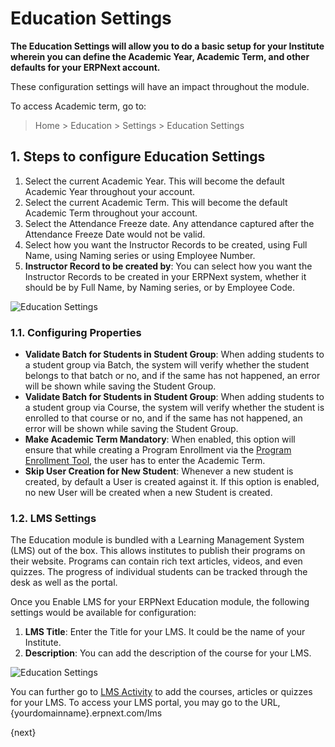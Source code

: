 <!-- add-breadcrumbs -->
# Education Settings

**The Education Settings will allow you to do a basic setup for your Institute wherein you can define the Academic Year, Academic Term, and other defaults for your ERPNext account.**

These configuration settings will have an impact throughout the module.

To access Academic term, go to:

> Home > Education > Settings > Education Settings

## 1. Steps to configure Education Settings

1. Select the current Academic Year. This will become the default Academic Year throughout your account.
2. Select the current Academic Term. This will become the default Academic Term throughout your account.
3. Select the Attendance Freeze date. Any attendance captured after the Attendance Freeze Date would not be valid.
4. Select how you want the Instructor Records to be created, using Full Name, using Naming series or using Employee Number.
5. **Instructor Record to be created by**: You can select how you want the Instructor Records to be created in your ERPNext system, whether it should be by Full Name, by Naming series, or by Employee Code.

 ![Education Settings](/docs/v12/assets/img/education/education-seetings-1.png)

### 1.1. Configuring Properties

* **Validate Batch for Students in Student Group**: When adding students to a student group via Batch, the system will verify whether the student belongs to that batch or no, and if the same has not happened, an error will be shown while saving the Student Group.
* **Validate Batch for Students in Student Group**: When adding students to a student group via Course, the system will verify whether the student is enrolled to that course or no, and if the same has not happened, an error will be shown while saving the Student Group.
* **Make Academic Term Mandatory**: When enabled, this option will ensure that while creating a Program Enrollment via the [Program Enrollment Tool](/docs/user/manual/en/education/program-enrollment-tool), the user has to enter the Academic Term.
* **Skip User Creation for New Student**: Whenever a new student is created, by default a User is created against it. If this option is enabled, no new User will be created when a new Student is created.

### 1.2. LMS Settings

The Education module is bundled with a Learning Management System (LMS) out of the box. This allows institutes to publish their programs on their website. Programs can contain rich text articles, videos, and even quizzes. The progress of individual students can be tracked through the desk as well as the portal.

Once you Enable LMS for your ERPNext Education module, the following settings would be available for configuration:

1. **LMS Title**: Enter the Title for your LMS. It could be the name of your Institute.
2. **Description**: You can add the description of the course for your LMS.

![Education Settings](/docs/v12/assets/img/education/education-seetings-1.png)

You can further go to [LMS Activity](/docs/user/manual/en/education/setting-up-lms) to add the courses, articles or quizzes for your LMS. To access your LMS portal, you may go to the URL, {yourdomainname}.erpnext.com/lms

{next}
